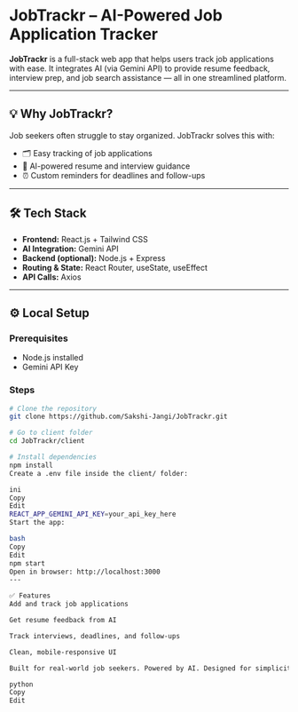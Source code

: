 # JobTrackr – AI-Powered Job Application Tracker

**JobTrackr** is a full-stack web app that helps users track job applications with ease. It integrates AI (via Gemini API) to provide resume feedback, interview prep, and job search assistance — all in one streamlined platform.

---

## 💡 Why JobTrackr?

Job seekers often struggle to stay organized. JobTrackr solves this with:

- 🗂️ Easy tracking of job applications  
- 🤖 AI-powered resume and interview guidance  
- ⏰ Custom reminders for deadlines and follow-ups  

---

## 🛠 Tech Stack

- **Frontend:** React.js + Tailwind CSS  
- **AI Integration:** Gemini API  
- **Backend (optional):** Node.js + Express  
- **Routing & State:** React Router, useState, useEffect  
- **API Calls:** Axios  

---

## ⚙️ Local Setup

### Prerequisites
- Node.js installed  
- Gemini API Key

### Steps
```bash
# Clone the repository
git clone https://github.com/Sakshi-Jangi/JobTrackr.git

# Go to client folder
cd JobTrackr/client

# Install dependencies
npm install
Create a .env file inside the client/ folder:

ini
Copy
Edit
REACT_APP_GEMINI_API_KEY=your_api_key_here
Start the app:

bash
Copy
Edit
npm start
Open in browser: http://localhost:3000
---

✅ Features
Add and track job applications

Get resume feedback from AI

Track interviews, deadlines, and follow-ups

Clean, mobile-responsive UI

Built for real-world job seekers. Powered by AI. Designed for simplicity.

python
Copy
Edit

